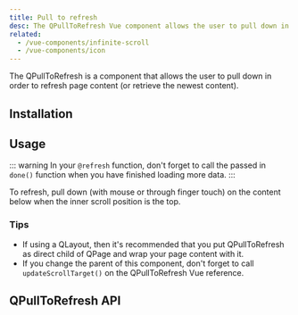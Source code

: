 ```yaml
---
title: Pull to refresh
desc: The QPullToRefresh Vue component allows the user to pull down in order to refresh or retrieve the newest content on a page.
related:
  - /vue-components/infinite-scroll
  - /vue-components/icon
---
```


The QPullToRefresh is a component that allows the user to pull down in order to refresh page content (or retrieve the newest content).

## Installation
<doc-installation components="QPullToRefresh" />

## Usage

::: warning
In your `@refresh` function, don't forget to call the passed in `done()` function when you have finished loading more data.
:::

To refresh, pull down (with mouse or through finger touch) on the content below when the inner scroll position is the top.

<doc-example title="Basic" file="QPullToRefresh/Basic" />

<doc-example title="Custom icon" file="QPullToRefresh/Icon" />

### Tips
* If using a QLayout, then it's recommended that you put QPullToRefresh as direct child of QPage and wrap your page content with it.
* If you change the parent of this component, don't forget to call `updateScrollTarget()` on the QPullToRefresh Vue reference.

## QPullToRefresh API
<doc-api file="QPullToRefresh" />
